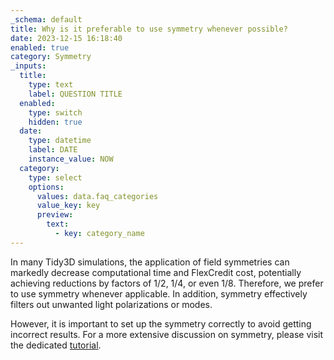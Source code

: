 ```yaml
---
_schema: default
title: Why is it preferable to use symmetry whenever possible?
date: 2023-12-15 16:18:40
enabled: true
category: Symmetry
_inputs:
  title:
    type: text
    label: QUESTION TITLE
  enabled:
    type: switch
    hidden: true
  date:
    type: datetime
    label: DATE
    instance_value: NOW
  category:
    type: select
    options:
      values: data.faq_categories
      value_key: key
      preview:
        text:
          - key: category_name
---
```

In many Tidy3D simulations, the application of field symmetries can markedly decrease computational time and FlexCredit cost, potentially achieving reductions by factors of 1/2, 1/4, or even 1/8. Therefore, we prefer to use symmetry whenever applicable. In addition, symmetry effectively filters out unwanted light polarizations or modes.

However, it is important to set up the symmetry correctly to avoid getting incorrect results. For a more extensive discussion on symmetry, please visit the dedicated [tutorial](https://www.flexcompute.com/tidy3d/examples/notebooks/Symmetry/).